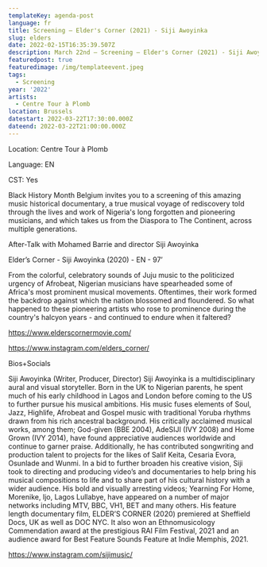 ```yaml
---
templateKey: agenda-post
language: fr
title: Screening – Elder's Corner (2021) - Siji Awoyinka
slug: elders
date: 2022-02-15T16:35:39.507Z
description: March 22nd – Screening – Elder's Corner (2021) - Siji Awoyinka
featuredpost: true
featuredimage: /img/templateevent.jpeg
tags:
  - Screening
year: '2022'
artists:
  - Centre Tour à Plomb
location: Brussels
datestart: 2022-03-22T17:30:00.000Z
dateend: 2022-03-22T21:00:00.000Z
---
```

Location: Centre Tour à Plomb

Language: EN

CST: Yes

Black History Month Belgium invites you to a screening of this amazing music historical documentary, a true musical voyage of rediscovery told through the lives and work of Nigeria's long forgotten and pioneering musicians, and which takes us from the Diaspora to The Continent, across multiple generations.



After-Talk with Mohamed Barrie and director Siji Awoyinka



Elder’s Corner - Siji Awoyinka (2020) - EN - 97’

From the colorful, celebratory sounds of Juju music to the politicized urgency of Afrobeat, Nigerian musicians have spearheaded some of Africa's most prominent musical movements. Oftentimes, their work formed the backdrop against which the nation blossomed and floundered. So what happened to these pioneering artists who rose to prominence during the country's halcyon years - and continued to endure when it faltered?

https://www.elderscornermovie.com/

https://www.instagram.com/elders_corner/

Bios+Socials

Siji Awoyinka (Writer, Producer, Director) Siji Awoyinka is a multidisciplinary aural and visual storyteller. Born in the UK to Nigerian parents, he spent much of his early childhood in Lagos and London before coming to the US to further pursue his musical ambitions. His music fuses elements of Soul, Jazz, Highlife, Afrobeat and Gospel music with traditional Yoruba rhythms drawn from his rich ancestral background. His critically acclaimed musical works, among them; God-given (BBE 2004), AdeSIJI (IVY 2008) and Home Grown (IVY 2014), have found appreciative audiences worldwide and continue to garner praise. Additionally, he has contributed songwriting and production talent to projects for the likes of Salif Keita, Cesaria Evora, Osunlade and Wunmi. In a bid to further broaden his creative vision, Siji took to directing and producing video’s and documentaries to help bring his musical compositions to life and to share part of his cultural history with a wider audience. His bold and visually arresting videos; Yearning For Home, Morenike, Ijo, Lagos Lullabye, have appeared on a number of major networks including MTV, BBC, VH1, BET and many others. His feature length documentary film, ELDER’S CORNER (2020) premiered at Sheffield Docs, UK as well as DOC NYC. It also won an Ethnomusicology Commendation award at the prestigious RAI Film Festival, 2021 and an audience award for Best Feature Sounds Feature at Indie Memphis, 2021.

https://www.instagram.com/sijimusic/
